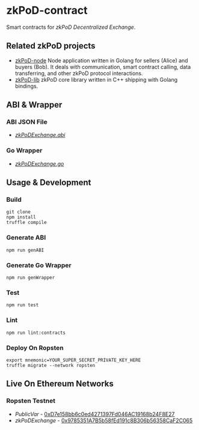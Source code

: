 # zkPoD-contract

Smart contracts for *zkPoD Decentralized Exchange*.

## Related zkPoD projects

- [zkPoD-node](https://github.com/sec-bit/zkPoD-node) Node application written in Golang for sellers (Alice) and buyers (Bob). It deals with communication, smart contract calling, data transferring, and other zkPoD protocol interactions.
- [zkPoD-lib](https://github.com/sec-bit/zkPoD-lib) zkPoD core library written in C++ shipping with Golang bindings.

## ABI & Wrapper

### ABI JSON File

- [*zkPoDExchange.abi*](abi/zkPoDExchange.abi)

### Go Wrapper

- [*zkPoDExchange.go*](abi/zkPoDExchange.go)

## Usage & Development

### Build

```
git clone
npm install
truffle compile
```

### Generate ABI

```
npm run genABI
```

### Generate Go Wrapper

```
npm run genWrapper
```

### Test

```
npm run test
```

### Lint

```
npm run lint:contracts
```

### Deploy On Ropsten

```
export mnemonic=YOUR_SUPER_SECRET_PRIVATE_KEY_HERE
truffle migrate --network ropsten
```

## Live On Ethereum Networks

### Ropsten Testnet

- *PublicVar* - [0xD7e158bb6c0ed4271397Fd046AC19168b24F8E27](https://ropsten.etherscan.io/address/0xD7e158bb6c0ed4271397Fd046AC19168b24F8E27)
- *zkPoDExchange* - [0x9785351A7B5b58fEd191c8B306b56358CaF2C065](https://ropsten.etherscan.io/address/0x9785351A7B5b58fEd191c8B306b56358CaF2C065)

